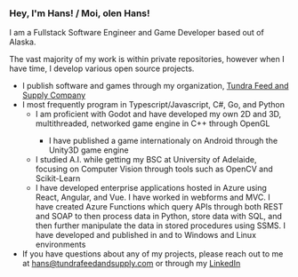 ### Hey, I'm Hans! / Moi, olen Hans!

<!--
**chculton/chculton** is a ✨ _special_ ✨ repository because its `README.md` (this file) appears on your GitHub profile. --!>

<html>
  <body>
    <p> I am a Fullstack Software Engineer and Game Developer based out of Alaska.</p>
    <p> The vast majority of my work is within private repositories, however when I have time, I develop various open source projects.</p>
    <ul>
      <li> I publish software and games through my organization, <a href='https://tundrafeedandsupply.com'>Tundra Feed and Supply Company</a>
      </li>
     <li> I most frequently program in Typescript/Javascript, C#, Go, and Python
       <ul>
        <li> I am proficient with Godot and have developed my own 2D and 3D, multithreaded, networked game engine in C++ through OpenGL</li>
          <ul>
            <li>I have published a game internationaly on Android through the Unity3D game engine</li>
          </ul>
        <li> I studied A.I. while getting my BSC at University of Adelaide, focusing on Computer Vision through tools such as OpenCV and Scikit-Learn</li>
        <li> I have developed enterprise applications hosted in Azure using React, Angular, and Vue. I have worked in webforms and MVC. I have created Azure Functions which query APIs through both REST and SOAP to then process data in Python, store data with SQL, and then further manipulate the data in stored procedures using SSMS. I have developed and published in and to Windows and Linux environments</li>
       </ul>
      </li>
      <li> If you have questions about any of my projects, please reach out to me at <a href='mailto:hans@tundrafeedandsupply.com'>hans@tundrafeedandsupply.com</a> or through my <a href='https://www.linkedin.com/in/chansculton/'>LinkedIn</a></li>
    </ul>
  </body>
</html>
